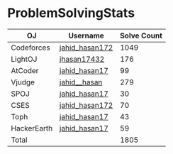 # ProblemSolvingStats


| OJ | Username | Solve Count |
| -- | -------- | ----------- |
| Codeforces | [jahid_hasan172](https://codeforces.com/profile/jahid_hasan172) | 1049 |
| LightOJ | [jhasan17432](https://lightoj.com/user/jhasan17432) | 176 | 
| AtCoder | [jahid_hasan17](https://atcoder.jp/users/jahid_hasan17) | 99 |
| Vjudge | [jahid__hasan](https://vjudge.net/user/jahid__hasan) | 279 |
| SPOJ | [jahid_hasan17](https://www.spoj.com/users/jahid_hasan17/) | 30 | 
| CSES | [jahid_hasan172](https://cses.fi/user/43436) | 70 |
| Toph | [jahid_hasan17](https://toph.co/u/jahid_hasan17) | 43 |
| HackerEarth | [jahid_hasan17](https://www.hackerearth.com/@jahid_hasan17) | 59 |
| Total | | 1805 |
